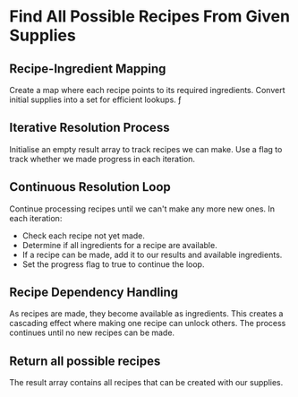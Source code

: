 # Find All Possible Recipes From Given Supplies

## Recipe-Ingredient Mapping
Create a map where each recipe points to its required ingredients.
Convert initial supplies into a set for efficient lookups.
ƒ
## Iterative Resolution Process
Initialise an empty result array to track recipes we can make.
Use a flag to track whether we made progress in each iteration.

## Continuous Resolution Loop
Continue processing recipes until we can't make any more new ones.
In each iteration:
- Check each recipe not yet made.
- Determine if all ingredients for a recipe are available.
- If a recipe can be made, add it to our results and available ingredients.
- Set the progress flag to true to continue the loop.

## Recipe Dependency Handling
As recipes are made, they become available as ingredients.
This creates a cascading effect where making one recipe can unlock others.
The process continues until no new recipes can be made.

## Return all possible recipes
The result array contains all recipes that can be created with our supplies.

